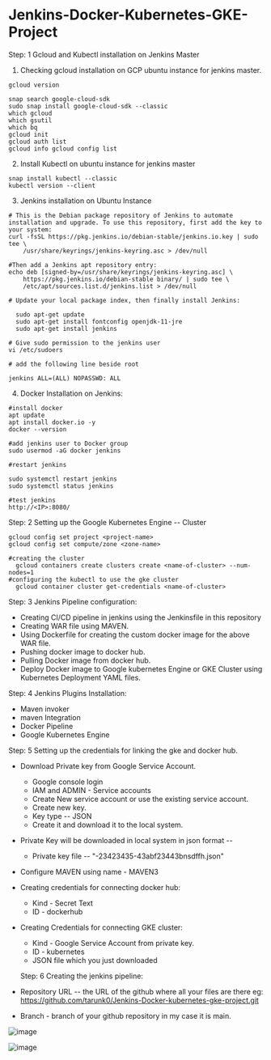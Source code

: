 # Jenkins-Docker-Kubernetes-GKE-Project

Step: 1 Gcloud and Kubectl installation on Jenkins Master
1. Checking gcloud installation on GCP ubuntu instance for jenkins master.

```which gcloud 
gcloud version

snap search google-cloud-sdk
sudo snap install google-cloud-sdk --classic
which gcloud
which gsutil
which bq
gcloud init
gcloud auth list
gcloud info gcloud config list
```

2. Install Kubectl on ubuntu instance for jenkins master

```
snap install kubectl --classic
kubectl version --client
```
3. Jenkins installation on Ubuntu Instance
```
# This is the Debian package repository of Jenkins to automate installation and upgrade. To use this repository, first add the key to your system:
curl -fsSL https://pkg.jenkins.io/debian-stable/jenkins.io.key | sudo tee \
    /usr/share/keyrings/jenkins-keyring.asc > /dev/null
```
```
#Then add a Jenkins apt repository entry:
echo deb [signed-by=/usr/share/keyrings/jenkins-keyring.asc] \
    https://pkg.jenkins.io/debian-stable binary/ | sudo tee \
    /etc/apt/sources.list.d/jenkins.list > /dev/null
 ```
```
# Update your local package index, then finally install Jenkins:
  
  sudo apt-get update
  sudo apt-get install fontconfig openjdk-11-jre
  sudo apt-get install jenkins
```

```
# Give sudo permission to the jenkins user
vi /etc/sudoers

# add the following line beside root

jenkins ALL=(ALL) NOPASSWD: ALL
```
4. Docker Installation on Jenkins:
```
#install docker
apt update
apt install docker.io -y
docker --version

#add jenkins user to Docker group
sudo usermod -aG docker jenkins

#restart jenkins

sudo systemctl restart jenkins
sudo systemctl status jenkins

#test jenkins
http://<IP>:8080/

```

Step: 2 Setting up the Google Kubernetes Engine -- Cluster
```
gcloud config set project <project-name>
gcloud config set compute/zone <zone-name>

#creating the cluster
  gcloud containers create clusters create <name-of-cluster> --num-nodes=1
#configuring the kubectl to use the gke cluster
  gcloud container cluster get-credentials <name-of-cluster>
 ```


Step: 3 Jenkins Pipeline configuration:
- Creating CI/CD pipeline in jenkins using the Jenkinsfile in this repository
- Creating WAR file using MAVEN. 
- Using Dockerfile for creating the custom docker image for the above WAR file. 
- Pushing docker image to docker hub. 
- Pulling Docker image from docker hub. 
- Deploy Docker image to Google kubernetes Engine or GKE Cluster using Kubernetes Deployment YAML files. 

Step: 4 Jenkins Plugins Installation:

- Maven invoker
- maven Integration
- Docker Pipeline
- Google Kubernetes Engine

Step: 5 Setting up the credentials for linking the gke and docker hub. 

- Download Private key from Google Service Account. 
  - Google console login
  - IAM and ADMIN - Service accounts
  - Create New service account or use the existing service account. 
  - Create new key. 
  - Key type -- JSON
  - Create it and download it to the local system. 
- Private Key will be downloaded in local system in json format -- 
  -  Private key file -- "<project-name>-23423435-43abf23443bnsdffh.json"
 
- Configure MAVEN using name - MAVEN3
- Creating credentials for connecting docker hub:
  - Kind - Secret Text
  - ID - dockerhub
- Creating Credentials for connecting GKE cluster:
  - Kind - Google Service Account from private key. 
  - ID - kubernetes
  - JSON file which you just downloaded

  Step: 6 Creating the jenkins pipeline:
  
 - Repository URL -- the URL of the github where all your files are there eg: https://github.com/tarunk0/Jenkins-Docker-kubernetes-gke-project.git
 - Branch - branch of your github repository in my case it is main. 

  ![image](https://user-images.githubusercontent.com/92631457/186186288-ea19ec1f-edbf-46e5-90bc-b59dbd508672.png)

  ![image](https://user-images.githubusercontent.com/92631457/186186169-aa4c6ac2-35a9-4804-b7a6-01b8fc15a059.png)

